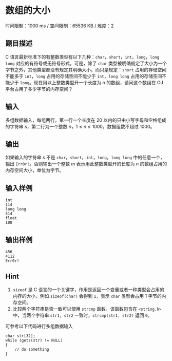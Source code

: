 # 数组的大小

时间限制：1000 ms / 空间限制：65536 KB / 难度：2

## 题目描述

C 语言最新标准下的有整数类型有以下几种：`char`，`short`，`int`，`long`，`long long` 对应的有符号或无符号形式。可是，除了 `char` 类型被明确规定了大小为一个字节之外，其他类型都没有规定其明确大小，而只是规定：`short` 占用的存储空间不能多于 `int`，`long` 占用的存储空间不能少于 `int`，`long long` 占用的存储空间不能少于 `long`。现在用以上整数类型开一个长度为 $n$ 的数组，请问这个数组在 OJ 平台占用了多少字节的内存空间？

## 输入

多组数据输入，每组两行，第一行一个长度在 $20$ 以内的只由小写字母和空格组成的字符串 $s$，第二行为一个整数 $n$，$1\le n \le 1000$，数据组数不超过 $1000$。

## 输出

如果输入的字符串 $s$ 不是 `char`，`short`，`int`，`long`，`long long` 中的任意一个，输出 `Err0r!`。否则输出一个整数 $m$ 表示用此整数类型开的长度为 $n$ 的数组占用的内存空间大小，单位为字节。

## 输入样例

    int
    114
    long long
    514
    float
    100

## 输出样例

    456
    4112
    Err0r!

## Hint

1. `sizeof` 是 C 语言的一个关键字，作用是返回一个变量或者一种类型会占用的内存的大小，例如 `sizeof(char)` 会得到 `1`，表示 `char` 类型会占用 $1$ 字节的内存空间。
2. 比较两个字符串是否一致可以使用 `strcmp` 函数。该函数包含在 `<string.h>` 中，当两个字符串 `str1, str2` 一致时，`strcmp(str1, str2)` 返回 `0`。

可参考以下代码进行多组数据输入

    char str[32];
    while (gets(str) != NULL)
    {
        // do something
    }
